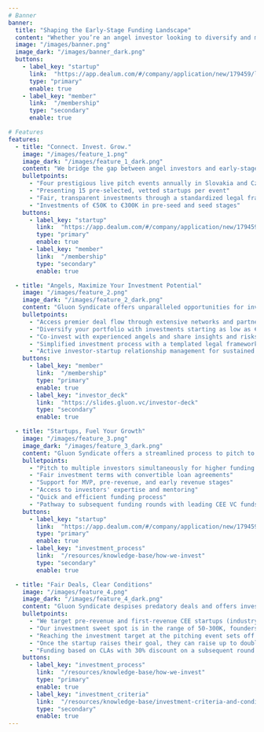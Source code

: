 ```yaml
---
# Banner
banner:
  title: "Shaping the Early-Stage Funding Landscape"
  content: "Whether you’re an angel investor looking to diversify and maximize your portfolio or a startup seeking fair and early-stage funding, Gluon Syndicate is here for you. Join us and become a part of a community that’s shaping the future of angel investments in CEE!"
  image: "/images/banner.png"
  image_dark: "/images/banner_dark.png"
  buttons:
    - label_key: "startup"
      link:  "https://app.dealum.com/#/company/application/new/179459/lv87nnpydpvdwsus5oppwf09y4852o15"
      type: "primary"
      enable: true
    - label_key: "member"
      link:  "/membership"
      type: "secondary"
      enable: true

# Features
features:
  - title: "Connect. Invest. Grow."
    image: "/images/feature_1.png"
    image_dark: "/images/feature_1_dark.png"
    content: "We bridge the gap between angel investors and early-stage startups, fostering innovation and growth in the CEE region."
    bulletpoints:
      - "Four prestigious live pitch events annually in Slovakia and Czechia"
      - "Presenting 15 pre-selected, vetted startups per event"
      - "Fair, transparent investments through a standardized legal framework"
      - "Investments of €50K to €300K in pre-seed and seed stages"
    buttons:
      - label_key: "startup"
        link:  "https://app.dealum.com/#/company/application/new/179459/lv87nnpydpvdwsus5oppwf09y4852o15"
        type: "primary"
        enable: true
      - label_key: "member"
        link:  "/membership"
        type: "secondary"
        enable: true

  - title: "Angels, Maximize Your Investment Potential"
    image: "/images/feature_2.png"
    image_dark: "/images/feature_2_dark.png"
    content: "Gluon Syndicate offers unparalleled opportunities for investors to engage with the most promising startups in the CEE region."
    bulletpoints:
      - "Access premier deal flow through extensive networks and partnerships"
      - "Diversify your portfolio with investments starting as low as €5K"
      - "Co-invest with experienced angels and share insights and risks"
      - "Simplified investment process with a templated legal framework"
      - "Active investor-startup relationship management for sustained growth"
    buttons:
      - label_key: "member"
        link:  "/membership"
        type: "primary"
        enable: true
      - label_key: "investor_deck"
        link:  "https://slides.gluon.vc/investor-deck"
        type: "secondary"
        enable: true

  - title: "Startups, Fuel Your Growth"
    image: "/images/feature_3.png"
    image_dark: "/images/feature_3_dark.png"
    content: "Gluon Syndicate offers a streamlined process to pitch to multiple vetted angel investors, ensuring fair and transparent funding opportunities for early-stage startups."
    bulletpoints:
      - "Pitch to multiple investors simultaneously for higher funding potential"
      - "Fair investment terms with convertible loan agreements"
      - "Support for MVP, pre-revenue, and early revenue stages"
      - "Access to investors' expertise and mentoring"
      - "Quick and efficient funding process"
      - "Pathway to subsequent funding rounds with leading CEE VC funds"
    buttons:
      - label_key: "startup"
        link:  "https://app.dealum.com/#/company/application/new/179459/lv87nnpydpvdwsus5oppwf09y4852o15"
        type: "primary"
        enable: true
      - label_key: "investment_process"
        link:  "/resources/knowledge-base/how-we-invest"
        type: "secondary"
        enable: true

  - title: "Fair Deals, Clear Conditions"
    image: "/images/feature_4.png"
    image_dark: "/images/feature_4_dark.png"
    content: "Gluon Syndicate despises predatory deals and offers investment through convertible loan agreements that postpone the discussion about valuation until the upcoming qualified round."
    bulletpoints:
      - "We target pre-revenue and first-revenue CEE startups (industry-agnostic)"
      - "Our investment sweet spot is in the range of 50‑300K, founders set the investment targets themselves"
      - "Reaching the investment target at the pitching event sets off the deal"
      - "Once the startup raises their goal, they can raise up to double the amount as a stretch goal"
      - "Funding based on CLAs with 30% discount on a subsequent round and a valuation cap in the amount of 10&times; the investment target"
    buttons:
      - label_key: "investment_process"
        link:  "/resources/knowledge-base/how-we-invest"
        type: "primary"
        enable: true
      - label_key: "investment_criteria"
        link:  "/resources/knowledge-base/investment-criteria-and-conditions"
        type: "secondary"
        enable: true
---
```

